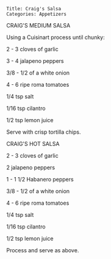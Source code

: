 ~~~ recipe-info
Title: Craig's Salsa
Categories: Appetizers
~~~

CRAIG'S MEDIUM SALSA

Using a Cuisinart process until chunky:

2 - 3 cloves of garlic

3 - 4 jalapeno peppers

3/8 - 1/2  of a white onion

4 - 6 ripe roma tomatoes

1/4 tsp salt

1/16 tsp cilantro

1/2 tsp lemon juice

Serve with crisp tortilla chips.

CRAIG'S HOT SALSA

2 - 3 cloves of garlic

2 jalapeno peppers

1 - 1 1/2 Habanero peppers

3/8 - 1/2 of a white onion

4 - 6 ripe roma tomatoes

1/4 tsp salt

1/16 tsp cilantro

1/2 tsp lemon juice

Process and serve as above.
